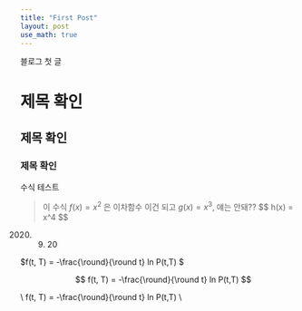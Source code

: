 ```yaml
---
title: "First Post"
layout: post
use_math: true
---
```


블로그 첫 글

# 제목 확인
## 제목 확인
### 제목 확인


수식 테스트

> 이 수식 $f(x) = x^2$ 은 이차함수
> 이건 되고 $g(x) = x^3$, 얘는 안돼?? \$$ h(x) = x^4 \$$ 

2020. 9. 20

$f(t, T) = -\frac{\round}{\round t} ln P(t,T) $

$$
f(t, T) = -\frac{\round}{\round t} ln P(t,T)
$$

\\
f(t, T) = -\frac{\round}{\round t} ln P(t,T)
\\
